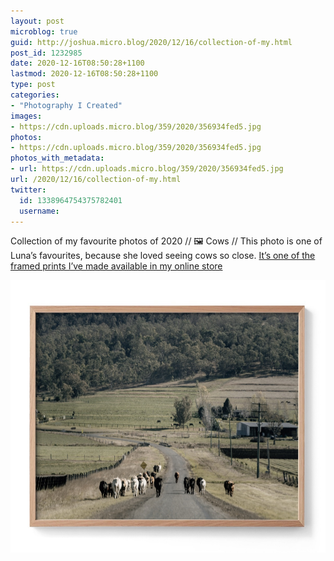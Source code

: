 ```yaml
---
layout: post
microblog: true
guid: http://joshua.micro.blog/2020/12/16/collection-of-my.html
post_id: 1232985
date: 2020-12-16T08:50:28+1100
lastmod: 2020-12-16T08:50:28+1100
type: post
categories:
- "Photography I Created"
images:
- https://cdn.uploads.micro.blog/359/2020/356934fed5.jpg
photos:
- https://cdn.uploads.micro.blog/359/2020/356934fed5.jpg
photos_with_metadata:
- url: https://cdn.uploads.micro.blog/359/2020/356934fed5.jpg
url: /2020/12/16/collection-of-my.html
twitter:
  id: 1338964754375782401
  username: 
---
```

Collection of my favourite photos of 2020 // 🖼 Cows // This photo is one of Luna’s favourites, because she loved seeing cows so close. [It’s one of the framed prints I’ve made available in my online store](https://ahoyjosh.com/collection)

<img src="uploads/2020/356934fed5.jpg" width="600" height="436" alt="" />
